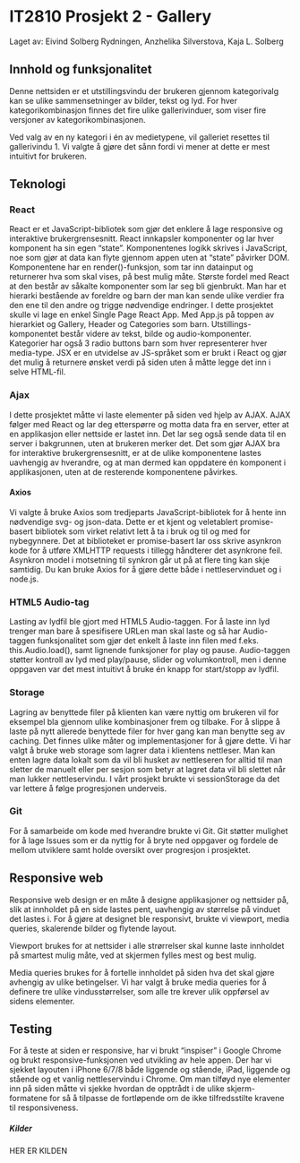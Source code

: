 # IT2810 Prosjekt 2 - Gallery
Laget av: Eivind Solberg Rydningen, Anzhelika Silverstova, Kaja L. Solberg

## Innhold og funksjonalitet

Denne nettsiden er et utstillingsvindu der brukeren gjennom kategorivalg kan se ulike sammensetninger av bilder, tekst og lyd. For hver kategorikombinasjon finnes det fire ulike gallerivinduer, som viser fire versjoner av kategorikombinasjonen.

Ved valg av en ny kategori i én av medietypene, vil galleriet resettes til gallerivindu 1. Vi valgte å gjøre det sånn fordi vi mener at dette er mest intuitivt for brukeren.

## Teknologi
### React

React er et JavaScript-bibliotek som gjør det enklere å lage responsive og interaktive brukergrensesnitt. React innkapsler komponenter og lar hver komponent ha sin egen “state”. Komponentenes logikk skrives i JavaScript, noe som gjør at data kan flyte gjennom appen uten at “state” påvirker DOM. Komponentene har en render()-funksjon, som tar inn datainput og returnerer hva som skal vises, på best mulig måte. Største fordel med React at den består av såkalte komponenter som lar seg bli gjenbrukt. Man har et hierarki bestående av foreldre og barn der man kan sende ulike verdier fra den ene til den andre og trigge nødvendige endringer. I dette prosjektet skulle vi lage en enkel Single Page React App. Med App.js på toppen av hierarkiet og Gallery, Header og Categories som barn. Utstillings-komponentet består videre av tekst, bilde og audio-komponenter. Kategorier har også 3 radio buttons barn som hver representerer hver media-type.
JSX er en utvidelse av JS-språket som er brukt i React og gjør det mulig å returnere ønsket verdi på siden uten å måtte legge det inn i selve HTML-fil.

### Ajax

I dette prosjektet måtte vi laste elementer på siden ved hjelp av AJAX. AJAX følger med React og lar deg etterspørre og motta data fra en server, etter at en applikasjon eller nettside er lastet inn. Det lar seg også sende data til en server i bakgrunnen, uten at brukeren merker det. Det som gjør AJAX bra for interaktive brukergrensesnitt, er at de ulike komponentene lastes uavhengig av hverandre, og at man dermed kan oppdatere én komponent i applikasjonen, uten at de resterende komponentene påvirkes.

#### Axios

Vi valgte å bruke Axios som tredjeparts JavaScript-bibliotek for å hente inn nødvendige svg- og json-data. Dette er et kjent og veletablert promise-basert bibliotek som virket relativt lett å ta i bruk og til og med for nybegynnere. Det at biblioteket er promise-basert lar oss skrive asynkron kode for å utføre XMLHTTP requests i tillegg håndterer det asynkrone feil. Asynkron model i motsetning til synkron går ut på at flere ting kan skje samtidig. Du kan bruke Axios for å gjøre dette både i nettleservinduet og i node.js.

### HTML5 Audio-tag

Lasting av lydfil ble gjort med HTML5 Audio-taggen. For å laste inn lyd trenger man bare å spesifisere URLen man skal laste og så har Audio-taggen funksjonalitet som gjør det enkelt å laste inn filen med f.eks. this.Audio.load(), samt lignende funksjoner for play og pause. Audio-taggen støtter kontroll av lyd med play/pause, slider og volumkontroll, men i denne oppgaven var det mest intuitivt å bruke én knapp for start/stopp av lydfil.

### Storage

Lagring av benyttede filer på klienten kan være nyttig om brukeren vil for eksempel bla gjennom ulike kombinasjoner frem og tilbake. For å slippe å laste på nytt allerede benyttede filer for hver gang kan man benytte seg av caching. Det finnes ulike måter og implementasjoner for å gjøre dette. Vi har valgt å bruke web storage som lagrer data i klientens nettleser. Man kan enten lagre data lokalt som da vil bli husket av nettleseren for alltid til man sletter de manuelt eller per sesjon som betyr at lagret data vil bli slettet når man lukker nettleservindu. I vårt prosjekt brukte vi sessionStorage da det var lettere å følge progresjonen underveis.

### Git

For å samarbeide om kode med hverandre brukte vi Git. Git støtter mulighet for å lage Issues som er da nyttig for å bryte ned oppgaver og fordele de mellom utviklere samt holde oversikt over progresjon i prosjektet.

## Responsive web

Responsive web design er en måte å designe applikasjoner og nettsider på, slik at innholdet på en side lastes pent, uavhengig av størrelse på vinduet det lastes i. For å gjøre at designet ble responsivt, brukte vi viewport, media queries, skalerende bilder og flytende layout.

Viewport brukes for at nettsider i alle strørrelser skal kunne laste innholdet på smartest mulig måte, ved at skjermen fylles mest og best mulig.

Media queries brukes for å fortelle innholdet på siden hva det skal gjøre avhengig av ulike betingelser. Vi har valgt å bruke media queries for å definere tre ulike vindusstørrelser, som alle tre krever ulik oppførsel av sidens elementer.

## Testing

For å teste at siden er responsive, har vi brukt “inspiser” i Google Chrome og brukt responsive-funksjonen ved utvikling av hele appen. Der har vi sjekket layouten i iPhone 6/7/8 både liggende og stående, iPad, liggende og stående og et vanlig nettleservindu i Chrome. Om man tilføyd nye elementer inn på siden måtte vi sjekke hvordan de opptrådt i de ulike skjerm-formatene for så å tilpasse de fortløpende om de ikke tilfredsstilte kravene til responsiveness.

##### Kilder
HER ER KILDEN
